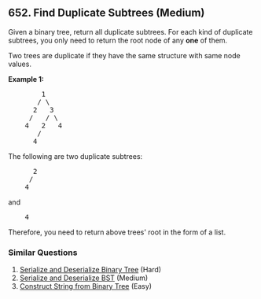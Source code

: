 ## 652. Find Duplicate Subtrees (Medium)

<p>Given a binary tree, return all duplicate subtrees. For each kind of duplicate subtrees, you only need to return the root node of any <b>one</b> of them.</p>

<p>Two trees are duplicate if they have the same structure with same node values.</p>

<p><b>Example 1: </b></p>

<pre>
        1
       / \
      2   3
     /   / \
    4   2   4
       /
      4
</pre>

<p>The following are two duplicate subtrees:</p>

<pre>
      2
     /
    4
</pre>

<p>and</p>

<pre>
    4
</pre>
Therefore, you need to return above trees&#39; root in the form of a list.

### Similar Questions
  1. [Serialize and Deserialize Binary Tree](https://github.com/openset/leetcode/tree/master/solution/serialize-and-deserialize-binary-tree) (Hard)
  1. [Serialize and Deserialize BST](https://github.com/openset/leetcode/tree/master/solution/serialize-and-deserialize-bst) (Medium)
  1. [Construct String from Binary Tree](https://github.com/openset/leetcode/tree/master/solution/construct-string-from-binary-tree) (Easy)
